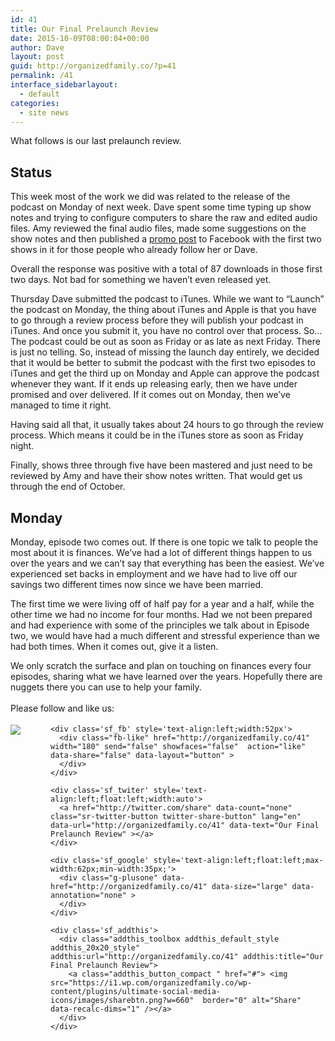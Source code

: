 ```yaml
---
id: 41
title: Our Final Prelaunch Review
date: 2015-10-09T08:00:04+00:00
author: Dave
layout: post
guid: http://organizedfamily.co/?p=41
permalink: /41
interface_sidebarlayout:
  - default
categories:
  - site news
---
```

What follows is our last prelaunch review.

## Status

This week most of the work we did was related to the release of the podcast on Monday of next week. Dave spent some time typing up show notes and trying to configure computers to share the raw and edited audio files. Amy reviewed the final audio files, made some suggestions on the show notes and then published a [promo post](https://www.facebook.com/amy.c.mitchell.77/posts/10206229935639838?pnref=story) to Facebook with the first two shows in it for those people who already follow her or Dave.

Overall the response was positive with a total of 87 downloads in those first two days. Not bad for something we haven&#8217;t even released yet.

Thursday Dave submitted the podcast to iTunes. While we want to &#8220;Launch&#8221; the podcast on Monday, the thing about iTunes and Apple is that you have to go through a review process before they will publish your podcast in iTunes. And once you submit it, you have no control over that process. So&#8230;The podcast could be out as soon as Friday or as late as next Friday. There is just no telling. So, instead of missing the launch day entirely, we decided that it would be better to submit the podcast with the first two episodes to iTunes and get the third up on Monday and Apple can approve the podcast whenever they want. If it ends up releasing early, then we have under promised and over delivered. If it comes out on Monday, then we&#8217;ve managed to time it right.

Having said all that, it usually takes about 24 hours to go through the review process. Which means it could be in the iTunes store as soon as Friday night.

Finally, shows three through five have been mastered and just need to be reviewed by Amy and have their show notes written. That would get us through the end of October.

## Monday

Monday, episode two comes out. If there is one topic we talk to people the most about it is finances. We&#8217;ve had a lot of different things happen to us over the years and we can&#8217;t say that everything has been the easiest. We&#8217;ve experienced set backs in employment and we have had to live off our savings two different times now since we have been married.

The first time we were living off of half pay for a year and a half, while the other time we had no income for four months. Had we not been prepared and had experience with some of the principles we talk about in Episode two, we would have had a much different and stressful experience than we had both times. When it comes out, give it a listen.

We only scratch the surface and plan on touching on finances every four episodes, sharing what we have learned over the years. Hopefully there are nuggets there you can use to help your family.

<div class='sfsi_Sicons' style='width: 100%; display: inline-block; vertical-align: middle; text-align:left'>
  <div style='margin:0px 8px 0px 0px; line-height: 24px'>
    <span>Please follow and like us:</span>
  </div>
  
  <div class='sfsi_socialwpr'>
    <div class='sf_subscrbe' style='text-align:left;float:left;width:64px'>
      <a href="http://www.specificfeeds.com/widget/emailsubscribe/MTc5ODgx/OA==/" target="_blank"><img src="https://i2.wp.com/organizedfamily.co/wp-content/plugins/ultimate-social-media-icons/images/follow_subscribe.png?w=660" data-recalc-dims="1" /></a>
    </div>
    
    <div class='sf_fb' style='text-align:left;width:52px'>
      <div class="fb-like" href="http://organizedfamily.co/41" width="180" send="false" showfaces="false"  action="like" data-share="false" data-layout="button" >
      </div>
    </div>
    
    <div class='sf_twiter' style='text-align:left;float:left;width:auto'>
      <a href="http://twitter.com/share" data-count="none" class="sr-twitter-button twitter-share-button" lang="en" data-url="http://organizedfamily.co/41" data-text="Our Final Prelaunch Review" ></a>
    </div>
    
    <div class='sf_google' style='text-align:left;float:left;max-width:62px;min-width:35px;'>
      <div class="g-plusone" data-href="http://organizedfamily.co/41" data-size="large" data-annotation="none" >
      </div>
    </div>
    
    <div class='sf_addthis'>
      <div class="addthis_toolbox addthis_default_style addthis_20x20_style" addthis:url="http://organizedfamily.co/41" addthis:title="Our Final Prelaunch Review">
        <a class="addthis_button_compact " href="#"> <img src="https://i1.wp.com/organizedfamily.co/wp-content/plugins/ultimate-social-media-icons/images/sharebtn.png?w=660"  border="0" alt="Share" data-recalc-dims="1" /></a>
      </div>
    </div>
  </div>
</div>